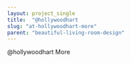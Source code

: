 ```yaml
---
layout: project_single
title:  "@hollywoodhart                                                                                                                                                                                 More"
slug: "at-hollywoodhart-more"
parent: "beautiful-living-room-design"
---
```

@hollywoodhart                                                                                                                                                                                 More